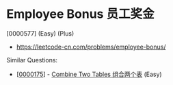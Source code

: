 # Employee Bonus 员工奖金

[0000577] (Easy) (Plus)

- https://leetcode-cn.com/problems/employee-bonus/

Similar Questions:

- [[0000175](https://leetcode-cn.com/problems/combine-two-tables/)] - [Combine Two Tables 组合两个表](./0000175.combine-two-tables.md) (Easy)
